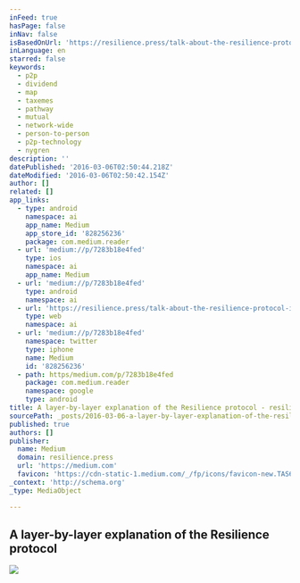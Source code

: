 ```yaml
---
inFeed: true
hasPage: false
inNav: false
isBasedOnUrl: 'https://resilience.press/talk-about-the-resilience-protocol-in-amsterdam-7283b18e4fed'
inLanguage: en
starred: false
keywords:
  - p2p
  - dividend
  - map
  - taxemes
  - pathway
  - mutual
  - network-wide
  - person-to-person
  - p2p-technology
  - nygren
description: ''
datePublished: '2016-03-06T02:50:44.218Z'
dateModified: '2016-03-06T02:50:42.154Z'
author: []
related: []
app_links:
  - type: android
    namespace: ai
    app_name: Medium
    app_store_id: '828256236'
    package: com.medium.reader
  - url: 'medium://p/7283b18e4fed'
    type: ios
    namespace: ai
    app_name: Medium
  - url: 'medium://p/7283b18e4fed'
    type: android
    namespace: ai
  - url: 'https://resilience.press/talk-about-the-resilience-protocol-in-amsterdam-7283b18e4fed'
    type: web
    namespace: ai
  - url: 'medium://p/7283b18e4fed'
    namespace: twitter
    type: iphone
    name: Medium
    id: '828256236'
  - path: https/medium.com/p/7283b18e4fed
    package: com.medium.reader
    namespace: google
    type: android
title: A layer-by-layer explanation of the Resilience protocol - resilience press
sourcePath: _posts/2016-03-06-a-layer-by-layer-explanation-of-the-resilience-protocol-re.md
published: true
authors: []
publisher:
  name: Medium
  domain: resilience.press
  url: 'https://medium.com'
  favicon: 'https://cdn-static-1.medium.com/_/fp/icons/favicon-new.TAS6uQ-Y7kcKgi0xjcYHXw.ico'
_context: 'http://schema.org'
_type: MediaObject

---
```

<article style=""><h1>A layer-by-layer explanation of the Resilience protocol</h1><img src="https://s3-us-west-2.amazonaws.com/the-grid-img/p/0736b10f18bb955159a57bf50febf2636f3da4f0.png" /></article>